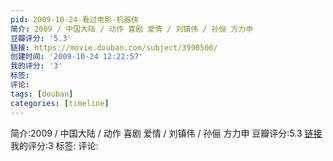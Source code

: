 ```yaml
---
pid: 2009-10-24-看过电影-机器侠
简介: 2009 / 中国大陆 / 动作 喜剧 爱情 / 刘镇伟 / 孙俪 方力申
豆瓣评分: '5.3'
链接: https://movie.douban.com/subject/3990500/
创建时间: '2009-10-24 12:22:57'
我的评分: '3'
标签:
评论:
tags: [douban]
categories: [timeline]
---
```

简介:2009 / 中国大陆 / 动作 喜剧 爱情 / 刘镇伟 / 孙俪 方力申
豆瓣评分:5.3
[链接](https://movie.douban.com/subject/3990500/)
我的评分:3
标签:
评论:
